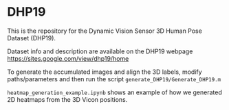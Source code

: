 # DHP19
This is the repository for the Dynamic Vision Sensor 3D Human Pose Dataset (DHP19).

Dataset info and description are available on the DHP19 webpage https://sites.google.com/view/dhp19/home 

To generate the accumulated images and align the 3D labels, modify paths/parameters and then run the script `generate_DHP19/Generate_DHP19.m`

`heatmap_generation_example.ipynb` shows an example of how we generated 2D heatmaps from the 3D Vicon positions.
